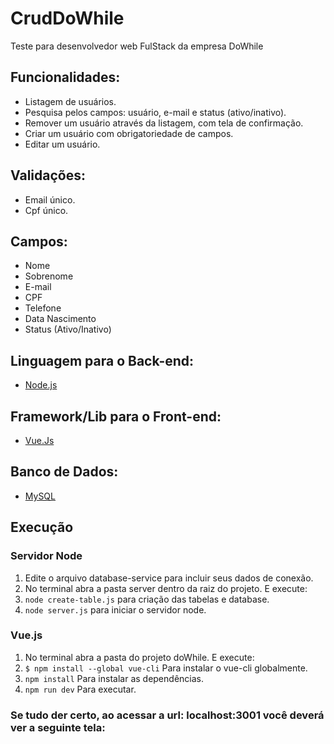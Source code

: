 # CrudDoWhile
Teste para desenvolvedor web FulStack da empresa DoWhile


## Funcionalidades:

* Listagem de usuários.
* Pesquisa pelos campos: usuário, e-mail e status (ativo/inativo).
* Remover um usuário através da listagem, com tela de confirmação.
* Criar um usuário com obrigatoriedade de campos.
* Editar um usuário.

## Validações:

* Email único.
* Cpf único.

## Campos:

* Nome
* Sobrenome
* E-mail
* CPF
* Telefone
* Data Nascimento
* Status (Ativo/Inativo)

## Linguagem para o Back-end:

* [Node.js](https://nodejs.org/en/download/)

## Framework/Lib para o Front-end:

 * [Vue.Js](https://br.vuejs.org/v2/guide/installation.html)

## Banco de Dados:

 * [MySQL](https://dev.mysql.com/downloads/mysql/)

## Execução
### Servidor Node

1. Edite o arquivo database-service para incluir seus dados de conexão.
2. No terminal abra a pasta server dentro da raiz do projeto. E execute:
3. ``node create-table.js``  para criação das tabelas e database.
4. ``node server.js`` para iniciar o servidor node.

### Vue.js
1. No terminal abra a pasta do projeto doWhile. E execute:
2. ``$ npm install --global vue-cli`` Para instalar o vue-cli globalmente.
3. ``npm install`` Para instalar as dependências.
4. ``npm run dev`` Para executar.

 ### Se tudo der certo, ao acessar a url: localhost:3001 você deverá ver a seguinte tela:
